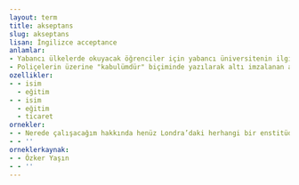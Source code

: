 ```yaml
---
layout: term
title: akseptans
slug: akseptans
lisan: İngilizce acceptance
anlamlar:
- Yabancı ülkelerde okuyacak öğrenciler için yabancı üniversitenin ilgililerince gönderilen kabul belgesi
- Poliçelerin üzerine "kabulümdür" biçiminde yazılarak altı imzalanan açıklama; kabul
ozellikler:
- - isim
  - eğitim
- - isim
  - eğitim
  - ticaret
ornekler:
- - Nerede çalışacağım hakkında henüz Londra’daki herhangi bir enstitüden bir akseptans alamadım.
- - ''
orneklerkaynak:
- - Özker Yaşın
- - ''
---
```

